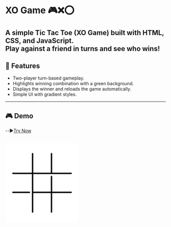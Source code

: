 # XO Game 🎮❌⭕  

A simple **Tic Tac Toe (XO Game)** built with **HTML, CSS, and JavaScript**.  
Play against a friend in turns and see who wins!
---

## 🚀 Features
- Two-player turn-based gameplay.
- Highlights winning combination with a green background.
- Displays the winner and reloads the game automatically.
- Simple UI with gradient styles.

---

## 🎮 Demo
--▶️[Try Now](https://omarlokma.github.io/Tic-Tac-Toe-XO-Game/)



![XO Game Demo](./xo-game.gif)
---



